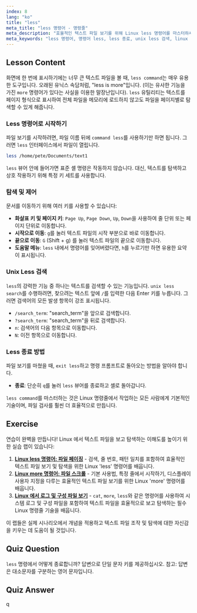 ```yaml
---
index: 8
lang: "ko"
title: "less"
meta_title: "less 명령어 - 명령줄"
meta_description: "효율적인 텍스트 파일 보기를 위해 Linux less 명령어를 마스터하세요. 이 가이드는 less 명령어 사용법, 탐색 방법, unix less 검색 수행 방법 및 less 종료 방법을 다룹니다."
meta_keywords: "less 명령어, 명령어 less, less 종료, unix less 검색, linux less, 텍스트 파일 보기, 파일 탐색, 리눅스 명령줄"
---
```


## Lesson Content

화면에 한 번에 표시하기에는 너무 큰 텍스트 파일을 볼 때, `less command`는 매우 유용한 도구입니다. 오래된 유닉스 속담처럼, "less is more"입니다. (이는 유사한 기능을 가진 `more` 명령어가 있다는 사실을 이용한 말장난입니다). `less` 유틸리티는 텍스트를 페이지 형식으로 표시하여 전체 파일을 메모리에 로드하지 않고도 파일을 페이지별로 탐색할 수 있게 해줍니다.

### Less 명령어로 시작하기

파일 보기를 시작하려면, 파일 이름 뒤에 `command less`를 사용하기만 하면 됩니다. 그러면 `less` 인터페이스에서 파일이 열립니다.

```bash
less /home/pete/Documents/text1
```

`less` 뷰어 안에 들어가면 표준 셸 명령은 작동하지 않습니다. 대신, 텍스트를 탐색하고 상호 작용하기 위해 특정 키 세트를 사용합니다.

### 탐색 및 제어

문서를 이동하기 위해 여러 키를 사용할 수 있습니다:

- **화살표 키 및 페이지 키**: `Page Up`, `Page Down`, `Up`, `Down`을 사용하여 줄 단위 또는 페이지 단위로 이동합니다.
- **시작으로 이동**: `g`를 눌러 텍스트 파일의 시작 부분으로 바로 이동합니다.
- **끝으로 이동**: `G` (Shift + g) 를 눌러 텍스트 파일의 끝으로 이동합니다.
- **도움말 메뉴**: `less` 내에서 명령어를 잊어버렸다면, `h`를 누르기만 하면 유용한 요약이 표시됩니다.

### Unix Less 검색

`less`의 강력한 기능 중 하나는 텍스트를 검색할 수 있는 기능입니다. `unix less search`를 수행하려면, 찾으려는 텍스트 앞에 `/`를 입력한 다음 Enter 키를 누릅니다. 그러면 검색어의 모든 발생 항목이 강조 표시됩니다.

- `/search_term`: "search_term"을 앞으로 검색합니다.
- `?search_term`: "search_term"을 뒤로 검색합니다.
- `n`: 검색어의 다음 항목으로 이동합니다.
- `N`: 이전 항목으로 이동합니다.

### Less 종료 방법

파일 보기를 마쳤을 때, `exit less`하고 명령 프롬프트로 돌아오는 방법을 알아야 합니다.

- **종료**: 단순히 `q`를 눌러 `less` 뷰어를 종료하고 셸로 돌아갑니다.

`less command`를 마스터하는 것은 Linux 명령줄에서 작업하는 모든 사람에게 기본적인 기술이며, 파일 검사를 훨씬 더 효율적으로 만듭니다.

## Exercise

연습이 완벽을 만듭니다! Linux 에서 텍스트 파일을 보고 탐색하는 이해도를 높이기 위한 실습 랩이 있습니다:

1. **[Linux less 명령어: 파일 페이징](https://labex.io/ko/labs/linux-linux-less-command-file-paging-214301)** - 검색, 줄 번호, 패턴 일치를 포함하여 효율적인 텍스트 파일 보기 및 탐색을 위한 Linux 'less' 명령어를 배웁니다.
2. **[Linux more 명령어: 파일 스크롤](https://labex.io/ko/labs/linux-linux-more-command-file-scrolling-214299)** - 기본 사용법, 특정 줄에서 시작하기, 디스플레이 사용자 지정을 다루는 효율적인 텍스트 파일 보기를 위한 Linux 'more' 명령어를 배웁니다.
3. **[Linux 에서 로그 및 구성 파일 보기](https://labex.io/ko/labs/linux-viewing-log-and-configuration-files-in-linux-387914)** - `cat`, `more`, `less`와 같은 명령어를 사용하여 시스템 로그 및 구성 파일을 포함하여 텍스트 파일을 효율적으로 보고 탐색하는 필수 Linux 명령줄 기술을 배웁니다.

이 랩들은 실제 시나리오에서 개념을 적용하고 텍스트 파일 조작 및 탐색에 대한 자신감을 키우는 데 도움이 될 것입니다.

## Quiz Question

`less` 명령에서 어떻게 종료합니까? 답변으로 단일 문자 키를 제공하십시오. 참고: 답변은 대소문자를 구분하는 영어 문자입니다.

## Quiz Answer

q
